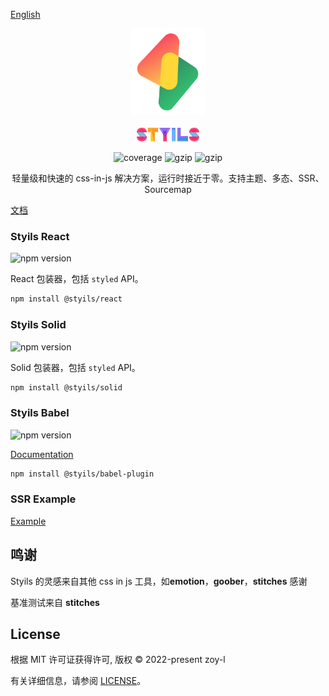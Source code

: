 [English](./README.md)

<p align="center">
<img src="./logo.svg" alt="styils" style="width:120px">
<br/>
<br/>
<img src="./styils.svg" alt="styils" style="width:100px;">
</p>

<p align="center">
  <img src="https://codecov.io/gh/styils/styils/branch/main/graph/badge.svg?token=DAETCWW98B" alt="coverage" />
  <img src="https://img.badgesize.io/https://unpkg.com/@styils/solid@latest/index.prod.esm.js?compression=gzip&style=square&label=solid&color=#4fc08d" alt="gzip" />
  <img src="https://img.badgesize.io/https://unpkg.com/@styils/react@latest/index.prod.esm.js?compression=gzip&style=square&label=react&color=#4fc08d" alt="gzip" />
</p>

<p align="center">
 轻量级和快速的 css-in-js 解决方案，运行时接近于零。支持主题、多态、SSR、Sourcemap
</p>

[文档](https://styils.github.io/styils)

### Styils React

<img src="https://img.shields.io/npm/v/@styils/react?style=flat-square" alt="npm version" />

React 包装器，包括 `styled` API。

```sh
npm install @styils/react
```

### Styils Solid

<img src="https://img.shields.io/npm/v/@styils/solid?style=flat-square" alt="npm version" />

Solid 包装器，包括 `styled` API。

```sh
npm install @styils/solid
```

### Styils Babel

<img src="https://img.shields.io/npm/v/@styils/babel-plugin?style=flat-square" alt="npm version" />

[Documentation](./babel/)

```sh
npm install @styils/babel-plugin
```

### SSR Example

[Example](https://github.com/styils/styils-examples)

## 鸣谢

Styils 的灵感来自其他 css in js 工具，如**emotion**，**goober**，**stitches** 感谢

基准测试来自 **stitches**

## License

根据 MIT 许可证获得许可, 版权 © 2022-present zoy-l

有关详细信息，请参阅 [LICENSE](./LICENSE)。
